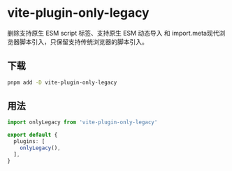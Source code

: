 # vite-plugin-only-legacy

删除支持原生 ESM script 标签、支持原生 ESM 动态导入 和 import.meta现代浏览器脚本引入，只保留支持传统浏览器的脚本引入。

## 下载

```bash
pnpm add -D vite-plugin-only-legacy
```

## 用法

```ts
import onlyLegacy from 'vite-plugin-only-legacy'

export default {
  plugins: [
    onlyLegacy(),
  ],
}
```